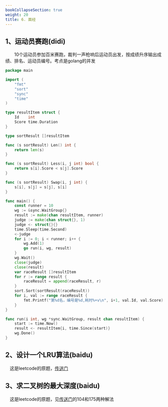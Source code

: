 ```yaml
---
bookCollapseSection: true
weight: 20
title: 6. 面经
---
```


## 1、运动员赛跑(didi)

&emsp;&emsp;10个运动员参加百米赛跑，裁判一声枪响后运动员出发，按成绩升序输出成绩、排名、运动员编号。考点是golang的并发

```go
package main

import (
	"fmt"
	"sort"
	"sync"
	"time"
)

type resultItem struct {
	Id    int
	Score time.Duration
}

type sortResult []resultItem

func (s sortResult) Len() int {
	return len(s)
}

func (s sortResult) Less(i, j int) bool {
	return s[i].Score < s[j].Score
}

func (s sortResult) Swap(i, j int) {
	s[i], s[j] = s[j], s[i]
}

func main() {
	const runner = 10
	wg := &sync.WaitGroup{}
	result := make(chan resultItem, runner)
	judge := make(chan struct{}, 1)
	judge <- struct{}{}
	time.Sleep(time.Second)
	<-judge
	for i := 0; i < runner; i++ {
		wg.Add(1)
		go run(i, wg, result)
	}
	wg.Wait()
	close(judge)
	close(result)
	var raceResult []resultItem
	for r := range result {
		raceResult = append(raceResult, r)
	}
	sort.Sort(sortResult(raceResult))
	for i, val := range raceResult {
		fmt.Printf("第%d名，编号是%d,耗时%+v\n", i+1, val.Id, val.Score)
	}
}

func run(i int, wg *sync.WaitGroup, result chan resultItem) {
	start := time.Now()
	result <- resultItem{i, time.Since(start)}
	wg.Done()
}
```

## 2、设计一个LRU算法(baidu)

&emsp;这是leetcode的原题，[传送门](https://leetcode.cn/problems/lru-cache/description/)

## 3、求二叉树的最大深度(baidu)

&emsp;这是leetcode的原题，见[传送门](http://localhost:1313/docs/example/leetcode/5.5-%E4%BA%8C%E5%8F%89%E6%A0%91/)的104和175两种解法
